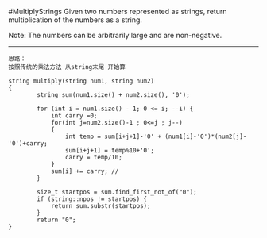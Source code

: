#MultiplyStrings
Given two numbers represented as strings, return multiplication of the numbers as a string.

Note: The numbers can be arbitrarily large and are non-negative.



---



```
思路：
按照传统的乘法方法 从string末尾 开始算

string multiply(string num1, string num2)
{
        string sum(num1.size() + num2.size(), '0');

        for (int i = num1.size() - 1; 0 <= i; --i) {
            int carry =0;
            for(int j=num2.size()-1 ; 0<=j ; j--)
            {
                int temp = sum[i+j+1]-'0' + (num1[i]-'0')*(num2[j]-'0')+carry;
                sum[i+j+1] = temp%10+'0';
                carry = temp/10;
            }
            sum[i] += carry; //
        }

        size_t startpos = sum.find_first_not_of("0");
        if (string::npos != startpos) {
            return sum.substr(startpos);
        }
        return "0";
}
```